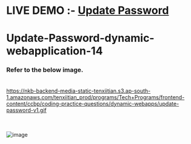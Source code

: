 # LIVE DEMO :- <a href="https://validatepass.ccbp.tech/">Update Password</a>
# Update-Password-dynamic-webapplication-14
### Refer to the below image.</br></br>
https://nkb-backend-media-static-tenxiitian.s3.ap-south-1.amazonaws.com/tenxiitian_prod/programs/Tech+Programs/frontend-content/ccbp/coding-practice-questions/dynamic-webapps/update-password-v1.gif</br></br></br>

![image](https://user-images.githubusercontent.com/46521639/119015606-af3b0800-b9b6-11eb-9ea3-8d03c0985da5.png)


